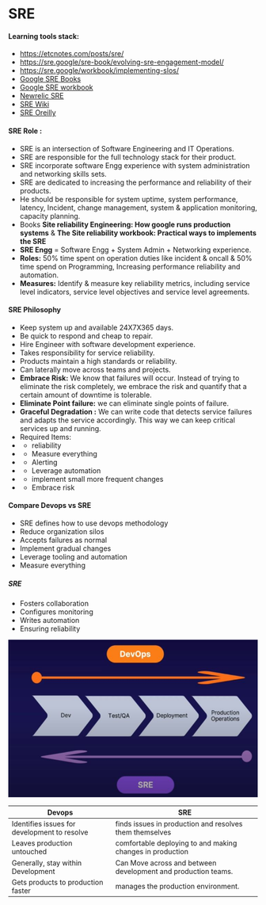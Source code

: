 # SRE

#### Learning tools stack:
- https://etcnotes.com/posts/sre/
- https://sre.google/sre-book/evolving-sre-engagement-model/
- https://sre.google/workbook/implementing-slos/
- [Google SRE Books](https://sre.google/books/)
- [Google SRE workbook](https://sre.optum.com/files/Google_theSiteReliabilityWorkbook.pdf)
- [Newrelic SRE](https://newrelic.com/resources/ebooks/site-reliability-engineering)
- [SRE Wiki](https://en.wikipedia.org/wiki/Site_reliability_engineering)
- [SRE Oreilly](https://www.oreilly.com/content/site-reliability-engineering-sre-a-simple-overview/)

#### SRE Role :
-	SRE is an intersection of Software Engineering and IT Operations.
-	SRE are responsible for the full technology stack for their product. 
-	SRE incorporate software Engg experience with system administration and networking skills sets.
-	SRE are dedicated to increasing the performance and reliability of their products. 
-	He should be responsible for system uptime, system performance, latency, Incident, change management, system & application monitoring, capacity planning. 
-	Books **Site reliability Engineering: How google runs production systems** & **The Site reliability workbook: Practical ways to implements the SRE**
-	**SRE Engg** = Software Engg + System Admin + Networking experience. 
-	**Roles:** 50% time spent on operation duties like incident & oncall & 50% time spend on Programming, Increasing performance reliability and automation.
-	**Measures:** Identify & measure key reliability metrics, including service level indicators, service level objectives and service level agreements. 
#### SRE Philosophy
-	Keep system up and available 24X7X365 days.
-	Be quick to respond and cheap to repair.
-	Hire Engineer with software development experience.
-	Takes responsibility for service reliability.
-	Products maintain a high standards or reliability. 
-	Can laterally move across teams and projects. 
-	**Embrace Risk:** We know that failures will occur. Instead of trying to  eliminate the risk completely, we embrace the risk and quantify that a certain amount of downtime is tolerable. 
-	**Eliminate Point failure:** we can eliminate single points of failure.
-	**Graceful Degradation :** We can write code that detects service failures and adapts the service accordingly. This way we can keep critical services up and running.
-	Required Items: 
-	- reliability
-	- Measure everything
-	- Alerting
-	- Leverage automation
-	- implement small more frequent changes
-	- Embrace risk

#### Compare Devops vs SRE
-	SRE defines how to use devops methodology  
-	Reduce organization silos
-	Accepts failures as normal
-	Implement gradual changes
-	Leverage tooling and automation 
-	Measure everything

##### SRE
-	Fosters collaboration
-	Configures monitoring 
-	Writes automation
-	Ensuring reliability

![SRE Vs Devops](https://github.com/vurachaitanya/SRE/blob/main/images/SRE%20VS%20Devops.JPG)

Devops | SRE
---|---
Identifies issues for development to resolve| finds issues in production and resolves them themselves 
Leaves production untouched | comfortable deploying to and making changes in production 
Generally, stay within Development | Can Move across and between development and production teams.
Gets products to production faster | manages the production environment.
